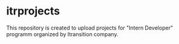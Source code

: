 # itrprojects
This repository is created to upload projects for "Intern Developer" programm organized by Itransition company.
